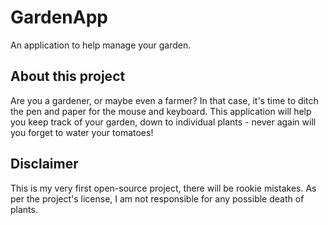 # GardenApp
An application to help manage your garden.

## About this project
Are you a gardener, or maybe even a farmer? In that case, it's time to ditch the pen and paper for the mouse and keyboard. This application will help you keep track of your garden, down to individual plants - never again will you forget to water your tomatoes!

## Disclaimer
This is my very first open-source project, there will be rookie mistakes. As per the project's license, I am not responsible for any possible death of plants.
